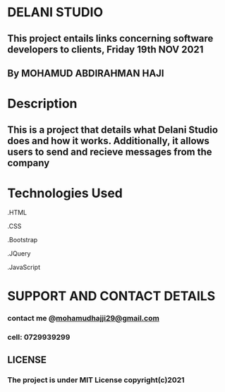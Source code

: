 # DELANI  STUDIO

## This project entails links concerning software developers to clients, Friday 19th NOV 2021

## By MOHAMUD ABDIRAHMAN HAJI



# Description

## This is a project that details what Delani Studio does and how it works. Additionally, it allows users to send and recieve messages from the company


# Technologies Used

.HTML

.CSS

.Bootstrap

.JQuery

.JavaScript



# SUPPORT AND CONTACT DETAILS


### contact me @mohamudhajji29@gmail.com
### cell: 0729939299


## LICENSE

### The project is under MIT License copyright(c)2021



